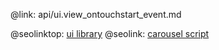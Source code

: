 @link: api/ui.view_ontouchstart_event.md

@seolinktop: [ui library](https://webix.com)
@seolink: [carousel script](https://webix.com/widget/carousel/)